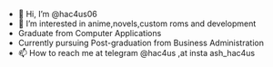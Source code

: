 - 👋 Hi, I’m @hac4us06
- 👀 I’m interested in anime,novels,custom roms and development 
- Graduate from Computer Applications
- Currently pursuing Post-graduation from Business Administration 
- 📫 How to reach me at telegram @hac4us ,at insta ash_hac4us

<!---
hac4us06/hac4us06 is a ✨ special ✨ repository because its `README.md` (this file) appears on your GitHub profile.
You can click the Preview link to take a look at your changes.
--->
